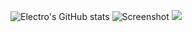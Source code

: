 ![Electro's GitHub stats](https://github-readme-stats.vercel.app/api?username=nElectro)
![Screenshot](nElectro/nElectro/FC49F16-85BA-4D48-A549-E996C461AFF1.gif)
![](https://github-profile-summary-cards.vercel.app/api/cards/most-commit-language?username=nElectro&theme=solarized_dark)
